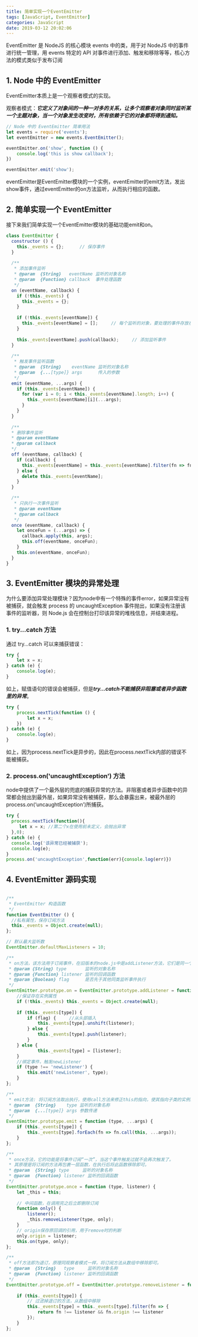 ```yaml
---
title: 简单实现一个EventEmitter
tags: [JavaScript, EventEmitter]
categories: JavaScript
date: 2019-03-12 20:02:06
---
```


EventEmitter 是 NodeJS 的核心模块 events 中的类，用于对 NodeJS 中的事件进行统一管理，用 events 特定的 API 对事件进行添加、触发和移除等等，核心方法的模式类似于发布订阅

## 1. Node 中的 EventEmitter

EventEmitter本质上是一个观察者模式的实现。

观察者模式：***它定义了对象间的一种一对多的关系，让多个观察者对象同时监听某一个主题对象，当一个对象发生改变时，所有依赖于它的对象都将得到通知。***

```javascript
// Node 中的 EventEmitter 简单用法
let events = require('events');
let eventEmitter = new events.EventEmitter();

eventEmitter.on('show', function () {
    console.log('this is show callback');
})

eventEmitter.emit('show');
```

eventEmitter是EventEmitter模块的一个实例，eventEmitter的emit方法，发出show事件，通过eventEmitter的on方法监听，从而执行相应的函数。

## 2. 简单实现一个 EventEmitter

接下来我们简单实现一个EventEmitter模块的基础功能emit和on。

```javascript
class EventEmitter {
  constructor () {
    this._events = {};      // 保存事件
  }
  
  /**
   * 添加事件监听
   * @param  {String}   eventName 监听的对象名称
   * @param  {Function} callback  事件处理函数
   */
  on (eventName, callback) {
    if (!this._events) {
      this._events = {};
    }
    
    if (!this._events[eventName]) {
      this._events[eventName] = [];     // 每个监听的对象，要处理的事件存放在一个数组里
    }
    
    this._events[eventName].push(callback);     // 添加监听事件
  }
  
  /**
   * 触发事件监听函数
   * @param  {String}    eventName 监听的对象名称
   * @param  {...[type]} args      传入的参数
   */
  emit (eventName, ...args) {
    if (this._events[eventName]) {
      for (var i = 0; i < this._events[eventName].length; i++) {
        this._events[eventName][i](...args);
      }
    }
  } 
  
  /**
  * 删除事件监听
  * @param eventName
  * @param callback
  */
  off (eventName, callback) {
    if (callback) {
      this._events[eventName] = this._events[eventName].filter(fn => fn !== callback);
    } else {
      delete this._events[eventName];
    }
  }

  /**
   * 只执行一次事件监听
   * @param eventName
   * @param callback
   */
  once (eventName, callback) {
    let onceFun = (...args) => {
      callback.apply(this, args);
      this.off(eventName, onceFun);
    }
    this.on(eventName, onceFun);
  }
}
```

## 3. EventEmitter 模块的异常处理

为什么要添加异常处理模块？因为node中有一个特殊的事件error，如果异常没有被捕获，就会触发 process 的 uncaughtException 事件抛出，如果没有注册该事件的监听器，则 Node.js 会在控制台打印该异常的堆栈信息，并结束进程。

### 1. try...catch 方法

通过 try...catch 可以来捕获错误：

```javascript
try {
    let x = x;
} catch (e) {
    console.log(e);
}
```

如上，赋值语句的错误会被捕获，但是***try...catch不能捕获非阻塞或者异步函数里的异常***。

```javascript
try {
    process.nextTick(function () {
        let x = x;
    })
} catch (e) {
    console.log(e);
}
```

如上，因为process.nextTick是异步的，因此在process.nextTick内部的错误不能被捕获。

### 2. process.on('uncaughtException') 方法

node中提供了一个最外层的兜底的捕获异常的方法。非阻塞或者异步函数中的异常都会抛出到最外层，如果异常没有被捕获，那么会暴露出来，被最外层的process.on(‘uncaughtException’)所捕获。

```javascript
try {
  process.nextTick(function(){
     let x = x; //第二个x在使用前未定义，会抛出异常
  },0);
} catch (e) {
  console.log('该异常已经被捕获');
  console.log(e);
}
process.on('uncaughtException',function(err){console.log(err)})
```

## 4. EventEmitter 源码实现

```javascript

/**
 * EventEmitter 构造函数
 */
function EventEmitter () {
  //私有属性，保存订阅方法
  this._events = Object.create(null);
};

// 默认最大监听数
EventEmitter.defaultMaxListeners = 10;

/**
 * on方法，该方法用于订阅事件，在旧版本的node.js中是addListener方法，它们是同一个函数
 * @param {String} type       监听的对象名称
 * @param {Function} listener 监听的回调函数
 * @param {Boolean} flag      是否先于其他同类监听事件执行
 */
EventEmitter.prototype.on = EventEmitter.prototype.addListener = function (type, listener, flag) {
    //保证存在实例属性
    if (!this._events) this._events = Object.create(null);
 
    if (this._events[type]) {
        if (flag) {     //从头部插入
            this._events[type].unshift(listener);
        } else {
            this._events[type].push(listener);
        }
    } else {
            this._events[type] = [listener];
    }
	//绑定事件，触发newListener
    if (type !== 'newListener') {
        this.emit('newListener', type);
    }
};

/**
 * emit方法: 将订阅方法取出执行，使用call方法来修正this的指向，使其指向子类的实例。
 * @param  {String}    type 监听的对象名称
 * @param  {...[type]} args 参数传递
 */
EventEmitter.prototype.emit = function (type, ...args) {
    if (this._events[type]) {
        this._events[type].forEach(fn => fn.call(this, ...args));
    }
};

/**
 * once方法，它的功能是将事件订阅“一次”，当这个事件触发过就不会再次触发了。
 * 其原理是将订阅的方法再包裹一层函数，在执行后将此函数移除即可。
 * @param  {String} type     监听的对象名称
 * @param  {Function} listener 监听的回调函数
 */
EventEmitter.prototype.once = function (type, listener) {
    let _this = this;
 
    // 中间函数，在调用完之后立即删除订阅
    function only() {
        listener();
        _this.removeListener(type, only);
    }
    // origin保存原回调的引用，用于remove时的判断
    only.origin = listener;
    this.on(type, only);
};

/**
 * off方法即为退订，原理同观察者模式一样，将订阅方法从数组中移除即可。
 * @param  {String}   type     监听的对象名称
 * @param  {Function} listener 监听的回调函数
 */
EventEmitter.prototype.off = EventEmitter.prototype.removeListener = function (type, listener) {
 
    if (this._events[type]) {
        // 过滤掉退订的方法，从数组中移除
        this._events[type] = this._events[type].filter(fn => {
            return fn !== listener && fn.origin !== listener
        });
    }
};


```

<!-- more -->
